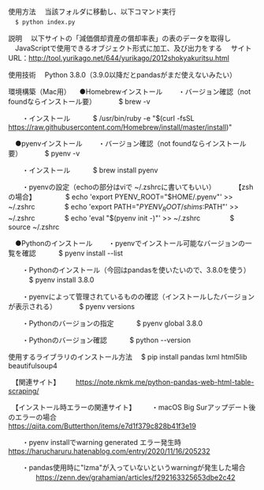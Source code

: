 使用方法
　当該フォルダに移動し、以下コマンド実行  
　`$ python index.py`

説明
　以下サイトの「減価償却資産の償却率表」の表のデータを取得し
　JavaScriptで使用できるオブジェクト形式に加工、及び出力をする
　サイトURL：http://tool.yurikago.net/644/yurikago/2012shokyakuritsu.html

使用技術
　Python 3.8.0（3.9.0以降だとpandasがまだ使えないみたい）

環境構築（Mac用）
　●Homebrewインストール
　　・バージョン確認（not foundならインストール要）
　　　$ brew -v

　　・インストール
　　　$ /usr/bin/ruby -e "$(curl -fsSL https://raw.githubusercontent.com/Homebrew/install/master/install)"

　●pyenvインストール
　　・バージョン確認（not foundならインストール要）
　　　$ pyenv -v

　　・インストール
　　　$ brew install pyenv

　　・pyenvの設定（echoの部分はviで ~/.zshrcに書いてもいい）
　　　【zshの場合】
　　　　$ echo 'export PYENV_ROOT="$HOME/.pyenv"' >> ~/.zshrc
　　　　$ echo 'export PATH="$PYENV_ROOT/shims:$PATH"' >> ~/.zshrc
　　　　$ echo 'eval "$(pyenv init -)"' >> ~/.zshrc
　　　　$ source ~/.zshrc

　●Pythonのインストール
　　・pyenvでインストール可能なバージョンの一覧を確認
　　　$ pyenv install --list

　　・Pythonのインストール（今回はpandasを使いたいので、3.8.0を使う）
　　　$ pyenv install 3.8.0

　　・pyenvによって管理されているものの確認（インストールしたバージョンが表示される）
　　　$ pyenv versions

　　・Pythonのバージョンの指定
　　　$ pyenv global 3.8.0

　　・Pythonのバージョン確認
　　　$ python --version

使用するライブラリのインストール方法
　$ pip install pandas lxml html5lib beautifulsoup4

　【関連サイト】
　　https://note.nkmk.me/python-pandas-web-html-table-scraping/

　【インストール時エラーの関連サイト】
　　・macOS Big Surアップデート後のエラーの場合
　　　　https://qiita.com/Butterthon/items/e7d1f379c828b41f3e19

　　・pyenv installでwarning generated エラー発生時
　　　　https://harucharuru.hatenablog.com/entry/2020/11/16/205232

　　・pandas使用時に"lzma"が入っていないというwarningが発生した場合
　　　　https://zenn.dev/grahamian/articles/f292163325653dbe2c42
